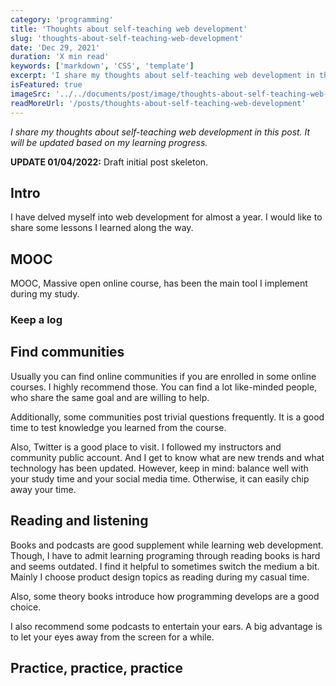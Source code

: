 ```yaml
---
category: 'programming'
title: 'Thoughts about self-teaching web development'
slug: 'thoughts-about-self-teaching-web-development'
date: 'Dec 29, 2021'
duration: 'X min read'
keywords: ['markdown', 'CSS', 'template']
excerpt: 'I share my thoughts about self-teaching web development in this post. It will be updated based on my learning progress.'
isFeatured: true
imageSrc: '../../documents/post/image/thoughts-about-self-teaching-web-development/cover.webp'
readMoreUrl: '/posts/thoughts-about-self-teaching-web-development'
---
```


_I share my thoughts about self-teaching web development in this post. It will be updated based on my learning progress._

**UPDATE 01/04/2022:** Draft initial post skeleton.

## Intro

I have delved myself into web development for almost a year. I would like to share some lessons I learned along the way.

## MOOC

MOOC, Massive open online course, has been the main tool I implement during my study.

### Keep a log

## Find communities

Usually you can find online communities if you are enrolled in some online courses. I highly recommend those. You can find a lot like-minded people, who share the same goal and are willing to help.

Additionally, some communities post trivial questions frequently. It is a good time to test knowledge you learned from the course.

Also, Twitter is a good place to visit. I followed my instructors and community public account. And I get to know what are new trends and what technology has been updated. However, keep in mind: balance well with your study time and your social media time. Otherwise, it can easily chip away your time.

## Reading and listening

Books and podcasts are good supplement while learning web development. Though, I have to admit learning programing through reading books is hard and seems outdated. I find it helpful to sometimes switch the medium a bit. Mainly I choose product design topics as reading during my casual time.

Also, some theory books introduce how programming develops are a good choice.

I also recommend some podcasts to entertain your ears. A big advantage is to let your eyes away from the screen for a while.

## Practice, practice, practice
